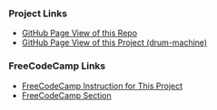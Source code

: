 ### Project Links

* [GitHub Page View of this Repo](https://trentspalmer.github.io/fcc-challenges)
* [GitHub Page View of this Project (drum-machine)](https://trentspalmer.github.io/fcc-challenges/drum-machine)

### FreeCodeCamp Links

* [FreeCodeCamp Instruction for This Project](https://www.freecodecamp.org/learn/front-end-libraries/front-end-libraries-projects/build-a-drum-machine)
* [FreeCodeCamp Section](https://www.freecodecamp.org/learn/front-end-libraries/front-end-libraries-projects)
